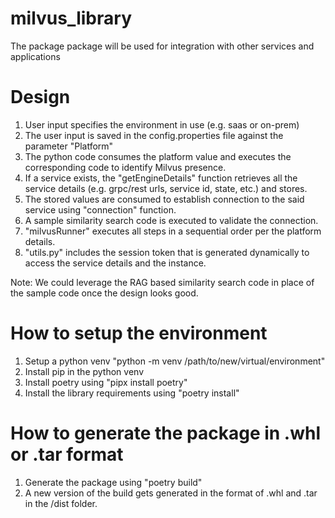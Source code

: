 # milvus_library
The package package will be used for integration with other services and applications

# Design

1. User input specifies the environment in use (e.g. saas or on-prem)
2. The user input is saved in the config.properties file against the parameter "Platform"
3. The python code consumes the platform value and executes the corresponding code to identify Milvus presence.
4. If a service exists, the "getEngineDetails" function retrieves all the service details (e.g. grpc/rest urls, service id, state, etc.) and stores.
5. The stored values are consumed to establish connection to the said service using "connection" function.
6. A sample similarity search code is executed to validate the connection.
7. "milvusRunner" executes all steps in a sequential order per the platform details.
8. "utils.py" includes the session token that is generated dynamically to access the service details and the instance.

Note: We could leverage the RAG based similarity search code in place of the sample code once the design looks good. 

# How to setup the environment
1. Setup a python venv "python -m venv /path/to/new/virtual/environment"
2. Install pip in the python venv
3. Install poetry using "pipx install poetry"
4. Install the library requirements using "poetry install"

# How to generate the package in .whl or .tar format
1. Generate the package using "poetry build"
2. A new version of the build gets generated in the format of .whl and .tar in the /dist folder. 
